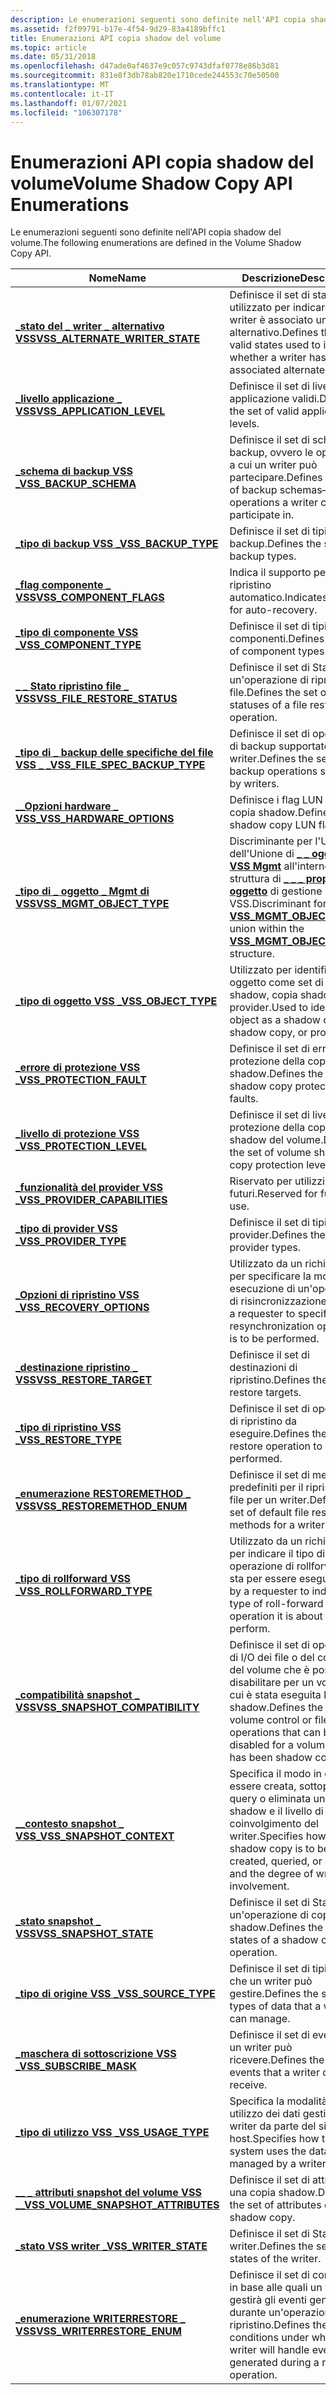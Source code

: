 ```yaml
---
description: Le enumerazioni seguenti sono definite nell'API copia shadow del volume.
ms.assetid: f2f09791-b17e-4f54-9d29-83a4189bffc1
title: Enumerazioni API copia shadow del volume
ms.topic: article
ms.date: 05/31/2018
ms.openlocfilehash: d47ade0af4637e9c057c9743dfaf0778e86b3d81
ms.sourcegitcommit: 831e8f3db78ab820e1710cede244553c70e50500
ms.translationtype: MT
ms.contentlocale: it-IT
ms.lasthandoff: 01/07/2021
ms.locfileid: "106307178"
---
```

# <a name="volume-shadow-copy-api-enumerations"></a><span data-ttu-id="34c52-103">Enumerazioni API copia shadow del volume</span><span class="sxs-lookup"><span data-stu-id="34c52-103">Volume Shadow Copy API Enumerations</span></span>

<span data-ttu-id="34c52-104">Le enumerazioni seguenti sono definite nell'API copia shadow del volume.</span><span class="sxs-lookup"><span data-stu-id="34c52-104">The following enumerations are defined in the Volume Shadow Copy API.</span></span>



| <span data-ttu-id="34c52-105">Nome</span><span class="sxs-lookup"><span data-stu-id="34c52-105">Name</span></span>                                                                           | <span data-ttu-id="34c52-106">Descrizione</span><span class="sxs-lookup"><span data-stu-id="34c52-106">Description</span></span>                                                                                                                                                        |
|--------------------------------------------------------------------------------|--------------------------------------------------------------------------------------------------------------------------------------------------------------------|
| [<span data-ttu-id="34c52-107">**\_stato del \_ writer \_ alternativo VSS**</span><span class="sxs-lookup"><span data-stu-id="34c52-107">**VSS\_ALTERNATE\_WRITER\_STATE**</span></span>](/windows/desktop/api/VsWriter/ne-vswriter-vss_alternate_writer_state)            | <span data-ttu-id="34c52-108">Definisce il set di stati validi utilizzato per indicare se a un writer è associato un writer alternativo.</span><span class="sxs-lookup"><span data-stu-id="34c52-108">Defines the set of valid states used to indicate whether a writer has an associated alternate writer.</span></span>                                                              |
| [<span data-ttu-id="34c52-109">**\_livello applicazione \_ VSS**</span><span class="sxs-lookup"><span data-stu-id="34c52-109">**VSS\_APPLICATION\_LEVEL**</span></span>](/windows/desktop/api/Vss/ne-vss-vss_application_level)                       | <span data-ttu-id="34c52-110">Definisce il set di livelli di applicazione validi.</span><span class="sxs-lookup"><span data-stu-id="34c52-110">Defines the set of valid application levels.</span></span>                                                                                                                       |
| [<span data-ttu-id="34c52-111">**\_schema di backup VSS \_**</span><span class="sxs-lookup"><span data-stu-id="34c52-111">**VSS\_BACKUP\_SCHEMA**</span></span>](/windows/desktop/api/Vss/ne-vss-vss_backup_schema)                               | <span data-ttu-id="34c52-112">Definisce il set di schemi di backup, ovvero le operazioni a cui un writer può partecipare.</span><span class="sxs-lookup"><span data-stu-id="34c52-112">Defines the set of backup schemas—operations a writer can participate in.</span></span>                                                                                          |
| [<span data-ttu-id="34c52-113">**\_tipo di backup VSS \_**</span><span class="sxs-lookup"><span data-stu-id="34c52-113">**VSS\_BACKUP\_TYPE**</span></span>](/windows/desktop/api/Vss/ne-vss-vss_backup_type)                                   | <span data-ttu-id="34c52-114">Definisce il set di tipi di backup.</span><span class="sxs-lookup"><span data-stu-id="34c52-114">Defines the set of backup types.</span></span>                                                                                                                                   |
| [<span data-ttu-id="34c52-115">**\_flag componente \_ VSS**</span><span class="sxs-lookup"><span data-stu-id="34c52-115">**VSS\_COMPONENT\_FLAGS**</span></span>](/windows/desktop/api/VsWriter/ne-vswriter-vss_component_flags)                           | <span data-ttu-id="34c52-116">Indica il supporto per il ripristino automatico.</span><span class="sxs-lookup"><span data-stu-id="34c52-116">Indicates support for auto-recovery.</span></span>                                                                                                                               |
| [<span data-ttu-id="34c52-117">**\_tipo di componente VSS \_**</span><span class="sxs-lookup"><span data-stu-id="34c52-117">**VSS\_COMPONENT\_TYPE**</span></span>](/windows/desktop/api/VsWriter/ne-vswriter-vss_component_type)                             | <span data-ttu-id="34c52-118">Definisce il set di tipi di componenti.</span><span class="sxs-lookup"><span data-stu-id="34c52-118">Defines the set of component types.</span></span>                                                                                                                                |
| [<span data-ttu-id="34c52-119">**\_ \_ Stato ripristino file \_ VSS**</span><span class="sxs-lookup"><span data-stu-id="34c52-119">**VSS\_FILE\_RESTORE\_STATUS**</span></span>](/windows/desktop/api/VsWriter/ne-vswriter-vss_file_restore_status)                  | <span data-ttu-id="34c52-120">Definisce il set di Stati di un'operazione di ripristino di file.</span><span class="sxs-lookup"><span data-stu-id="34c52-120">Defines the set of statuses of a file restore operation.</span></span>                                                                                                           |
| [<span data-ttu-id="34c52-121">**\_tipo di \_ backup delle specifiche del file VSS \_ \_**</span><span class="sxs-lookup"><span data-stu-id="34c52-121">**VSS\_FILE\_SPEC\_BACKUP\_TYPE**</span></span>](/windows/desktop/api/Vss/ne-vss-vss_file_spec_backup_type)             | <span data-ttu-id="34c52-122">Definisce il set di operazioni di backup supportate dai writer.</span><span class="sxs-lookup"><span data-stu-id="34c52-122">Defines the set of backup operations supported by writers.</span></span>                                                                                                         |
| [<span data-ttu-id="34c52-123">**\_\_Opzioni hardware \_ VSS**</span><span class="sxs-lookup"><span data-stu-id="34c52-123">**\_VSS\_HARDWARE\_OPTIONS**</span></span>](/windows/desktop/api/Vss/ne-vss-vss_hardware_options)                      | <span data-ttu-id="34c52-124">Definisce i flag LUN della copia shadow.</span><span class="sxs-lookup"><span data-stu-id="34c52-124">Defines shadow copy LUN flags.</span></span>                                                                                                                                     |
| [<span data-ttu-id="34c52-125">**\_tipo di \_ oggetto \_ Mgmt di VSS**</span><span class="sxs-lookup"><span data-stu-id="34c52-125">**VSS\_MGMT\_OBJECT\_TYPE**</span></span>](/windows/desktop/api/VsMgmt/ne-vsmgmt-vss_mgmt_object_type)                        | <span data-ttu-id="34c52-126">Discriminante per l'Unione dell'Unione di [**\_ \_ oggetti \_ VSS Mgmt**](/windows/desktop/api/VsMgmt/ns-vsmgmt-__midl___midl_itf_vsmgmt_0000_0000_0001) all'interno della struttura di [**\_ \_ \_ prop oggetto**](/windows/desktop/api/VsMgmt/ns-vsmgmt-vss_mgmt_object_prop) di gestione VSS.</span><span class="sxs-lookup"><span data-stu-id="34c52-126">Discriminant for the [**VSS\_MGMT\_OBJECT\_UNION**](/windows/desktop/api/VsMgmt/ns-vsmgmt-__midl___midl_itf_vsmgmt_0000_0000_0001) union within the [**VSS\_MGMT\_OBJECT\_PROP**](/windows/desktop/api/VsMgmt/ns-vsmgmt-vss_mgmt_object_prop) structure.</span></span> |
| [<span data-ttu-id="34c52-127">**\_tipo di oggetto VSS \_**</span><span class="sxs-lookup"><span data-stu-id="34c52-127">**VSS\_OBJECT\_TYPE**</span></span>](/windows/desktop/api/Vss/ne-vss-vss_object_type)                                   | <span data-ttu-id="34c52-128">Utilizzato per identificare un oggetto come set di copie shadow, copia shadow o provider.</span><span class="sxs-lookup"><span data-stu-id="34c52-128">Used to identify an object as a shadow copy set, shadow copy, or provider.</span></span>                                                                                         |
| [<span data-ttu-id="34c52-129">**\_errore di protezione VSS \_**</span><span class="sxs-lookup"><span data-stu-id="34c52-129">**VSS\_PROTECTION\_FAULT**</span></span>](/windows/desktop/api/VsMgmt/ne-vsmgmt-vss_protection_fault)                         | <span data-ttu-id="34c52-130">Definisce il set di errori di protezione della copia shadow.</span><span class="sxs-lookup"><span data-stu-id="34c52-130">Defines the set of shadow copy protection faults.</span></span>                                                                                                                  |
| [<span data-ttu-id="34c52-131">**\_livello di protezione VSS \_**</span><span class="sxs-lookup"><span data-stu-id="34c52-131">**VSS\_PROTECTION\_LEVEL**</span></span>](/windows/desktop/api/VsMgmt/ne-vsmgmt-vss_protection_level)                         | <span data-ttu-id="34c52-132">Definisce il set di livelli di protezione della copia shadow del volume.</span><span class="sxs-lookup"><span data-stu-id="34c52-132">Defines the set of volume shadow copy protection levels.</span></span>                                                                                                           |
| [<span data-ttu-id="34c52-133">**\_funzionalità del provider VSS \_**</span><span class="sxs-lookup"><span data-stu-id="34c52-133">**VSS\_PROVIDER\_CAPABILITIES**</span></span>](/windows/desktop/api/vss/ne-vss-vss_provider_capabilities)              | <span data-ttu-id="34c52-134">Riservato per utilizzi futuri.</span><span class="sxs-lookup"><span data-stu-id="34c52-134">Reserved for future use.</span></span>                                                                                                                                           |
| [<span data-ttu-id="34c52-135">**\_tipo di provider VSS \_**</span><span class="sxs-lookup"><span data-stu-id="34c52-135">**VSS\_PROVIDER\_TYPE**</span></span>](/windows/desktop/api/Vss/ne-vss-vss_provider_type)                               | <span data-ttu-id="34c52-136">Definisce il set di tipi di provider.</span><span class="sxs-lookup"><span data-stu-id="34c52-136">Defines the set of provider types.</span></span>                                                                                                                                 |
| [<span data-ttu-id="34c52-137">**\_Opzioni di ripristino VSS \_**</span><span class="sxs-lookup"><span data-stu-id="34c52-137">**VSS\_RECOVERY\_OPTIONS**</span></span>](/windows/desktop/api/Vss/ne-vss-vss_recovery_options)                         | <span data-ttu-id="34c52-138">Utilizzato da un richiedente per specificare la modalità di esecuzione di un'operazione di risincronizzazione.</span><span class="sxs-lookup"><span data-stu-id="34c52-138">Used by a requester to specify how a resynchronization operation is to be performed.</span></span>                                                                               |
| [<span data-ttu-id="34c52-139">**\_destinazione ripristino \_ VSS**</span><span class="sxs-lookup"><span data-stu-id="34c52-139">**VSS\_RESTORE\_TARGET**</span></span>](/windows/desktop/api/VsWriter/ne-vswriter-vss_restore_target)                             | <span data-ttu-id="34c52-140">Definisce il set di destinazioni di ripristino.</span><span class="sxs-lookup"><span data-stu-id="34c52-140">Defines the set of restore targets.</span></span>                                                                                                                                |
| [<span data-ttu-id="34c52-141">**\_tipo di ripristino VSS \_**</span><span class="sxs-lookup"><span data-stu-id="34c52-141">**VSS\_RESTORE\_TYPE**</span></span>](/windows/desktop/api/Vss/ne-vss-vss_restore_type)                                 | <span data-ttu-id="34c52-142">Definisce il set di operazioni di ripristino da eseguire.</span><span class="sxs-lookup"><span data-stu-id="34c52-142">Defines the set of restore operation to be performed.</span></span>                                                                                                              |
| [<span data-ttu-id="34c52-143">**\_enumerazione RESTOREMETHOD \_ VSS**</span><span class="sxs-lookup"><span data-stu-id="34c52-143">**VSS\_RESTOREMETHOD\_ENUM**</span></span>](/windows/desktop/api/VsWriter/ne-vswriter-vss_restoremethod_enum)                     | <span data-ttu-id="34c52-144">Definisce il set di metodi predefiniti per il ripristino dei file per un writer.</span><span class="sxs-lookup"><span data-stu-id="34c52-144">Defines the set of default file restore methods for a writer.</span></span>                                                                                                      |
| [<span data-ttu-id="34c52-145">**\_tipo di rollforward VSS \_**</span><span class="sxs-lookup"><span data-stu-id="34c52-145">**VSS\_ROLLFORWARD\_TYPE**</span></span>](/windows/desktop/api/Vss/ne-vss-vss_rollforward_type)                         | <span data-ttu-id="34c52-146">Utilizzato da un richiedente per indicare il tipo di operazione di rollforward che sta per essere eseguita.</span><span class="sxs-lookup"><span data-stu-id="34c52-146">Used by a requester to indicate the type of roll-forward operation it is about to perform.</span></span>                                                                         |
| [<span data-ttu-id="34c52-147">**\_compatibilità snapshot \_ VSS**</span><span class="sxs-lookup"><span data-stu-id="34c52-147">**VSS\_SNAPSHOT\_COMPATIBILITY**</span></span>](/windows/desktop/api/Vss/ne-vss-vss_snapshot_compatibility)             | <span data-ttu-id="34c52-148">Definisce il set di operazioni di I/O dei file o del controllo del volume che è possibile disabilitare per un volume di cui è stata eseguita la copia shadow.</span><span class="sxs-lookup"><span data-stu-id="34c52-148">Defines the set of volume control or file I/O operations that can be disabled for a volume that has been shadow copied.</span></span>                                            |
| [<span data-ttu-id="34c52-149">**\_\_contesto snapshot \_ VSS**</span><span class="sxs-lookup"><span data-stu-id="34c52-149">**\_VSS\_SNAPSHOT\_CONTEXT**</span></span>](/windows/desktop/api/Vss/ne-vss-vss_snapshot_context)                      | <span data-ttu-id="34c52-150">Specifica il modo in cui deve essere creata, sottoposta a query o eliminata una copia shadow e il livello di coinvolgimento del writer.</span><span class="sxs-lookup"><span data-stu-id="34c52-150">Specifies how a shadow copy is to be created, queried, or deleted and the degree of writer involvement.</span></span>                                                            |
| [<span data-ttu-id="34c52-151">**\_stato snapshot \_ VSS**</span><span class="sxs-lookup"><span data-stu-id="34c52-151">**VSS\_SNAPSHOT\_STATE**</span></span>](/windows/desktop/api/Vss/ne-vss-vss_snapshot_state)                             | <span data-ttu-id="34c52-152">Definisce il set di Stati di un'operazione di copia shadow.</span><span class="sxs-lookup"><span data-stu-id="34c52-152">Defines the set of states of a shadow copy operation.</span></span>                                                                                                              |
| [<span data-ttu-id="34c52-153">**\_tipo di origine VSS \_**</span><span class="sxs-lookup"><span data-stu-id="34c52-153">**VSS\_SOURCE\_TYPE**</span></span>](/windows/desktop/api/VsWriter/ne-vswriter-vss_source_type)                                   | <span data-ttu-id="34c52-154">Definisce il set di tipi di dati che un writer può gestire.</span><span class="sxs-lookup"><span data-stu-id="34c52-154">Defines the set of types of data that a writer can manage.</span></span>                                                                                                         |
| [<span data-ttu-id="34c52-155">**\_maschera di sottoscrizione VSS \_**</span><span class="sxs-lookup"><span data-stu-id="34c52-155">**VSS\_SUBSCRIBE\_MASK**</span></span>](/windows/desktop/api/VsWriter/ne-vswriter-vss_subscribe_mask)                             | <span data-ttu-id="34c52-156">Definisce il set di eventi che un writer può ricevere.</span><span class="sxs-lookup"><span data-stu-id="34c52-156">Defines the set of events that a writer can receive.</span></span>                                                                                                               |
| [<span data-ttu-id="34c52-157">**\_tipo di utilizzo VSS \_**</span><span class="sxs-lookup"><span data-stu-id="34c52-157">**VSS\_USAGE\_TYPE**</span></span>](/windows/desktop/api/VsWriter/ne-vswriter-vss_usage_type)                                     | <span data-ttu-id="34c52-158">Specifica la modalità di utilizzo dei dati gestiti da un writer da parte del sistema host.</span><span class="sxs-lookup"><span data-stu-id="34c52-158">Specifies how the host system uses the data managed by a writer.</span></span>                                                                                                   |
| [<span data-ttu-id="34c52-159">**\_\_ \_ attributi snapshot del volume VSS \_**</span><span class="sxs-lookup"><span data-stu-id="34c52-159">**\_VSS\_VOLUME\_SNAPSHOT\_ATTRIBUTES**</span></span>](/windows/desktop/api/Vss/ne-vss-vss_volume_snapshot_attributes) | <span data-ttu-id="34c52-160">Definisce il set di attributi di una copia shadow.</span><span class="sxs-lookup"><span data-stu-id="34c52-160">Defines the set of attributes of a shadow copy.</span></span>                                                                                                                    |
| [<span data-ttu-id="34c52-161">**\_stato VSS writer \_**</span><span class="sxs-lookup"><span data-stu-id="34c52-161">**VSS\_WRITER\_STATE**</span></span>](/windows/desktop/api/Vss/ne-vss-vss_writer_state)                                 | <span data-ttu-id="34c52-162">Definisce il set di Stati del writer.</span><span class="sxs-lookup"><span data-stu-id="34c52-162">Defines the set of states of the writer.</span></span>                                                                                                                           |
| [<span data-ttu-id="34c52-163">**\_enumerazione WRITERRESTORE \_ VSS**</span><span class="sxs-lookup"><span data-stu-id="34c52-163">**VSS\_WRITERRESTORE\_ENUM**</span></span>](/windows/desktop/api/VsWriter/ne-vswriter-vss_writerrestore_enum)                     | <span data-ttu-id="34c52-164">Definisce il set di condizioni in base alle quali un writer gestirà gli eventi generati durante un'operazione di ripristino.</span><span class="sxs-lookup"><span data-stu-id="34c52-164">Defines the set of conditions under which a writer will handle events generated during a restore operation.</span></span>                                                        |



 

 

 



